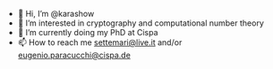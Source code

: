 - 👋 Hi, I’m @karashow
- 👀 I’m interested in cryptography and computational number theory
- 🌱 I’m currently doing my PhD at Cispa
- 📫 How to reach me settemari@live.it and/or eugenio.paracucchi@cispa.de

<!---
karashow/karashow is a ✨ special ✨ repository because its `README.md` (this file) appears on your GitHub profile.
You can click the Preview link to take a look at your changes.
--->

